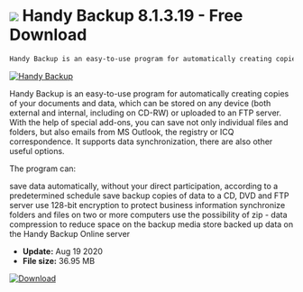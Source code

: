 # ![](https://cdn.softexe.net/static/icon/win.gif) Handy Backup 8.1.3.19 - Free Download

```sh
Handy Backup is an easy-to-use program for automatically creating copies of your documents and data, which can be stored on any device (both external and internal, including CD-RW) or uploaded to an FTP server
```
[![Handy Backup](https://gallery.dpcdn.pl/imgc/Tools/2646/g_-_420x350_1.5_-_x20110415151654_00.jpg)](https://softexe.net/win/disks-files/backup/handy-backup:cbpg.html)

Handy Backup is an easy-to-use program for automatically creating copies of your documents and data, which can be stored on any device (both external and internal, including on CD-RW) or uploaded to an FTP server. With the help of special add-ons, you can save not only individual files and folders, but also emails from MS Outlook, the registry or ICQ correspondence. It supports data synchronization, there are also other useful options.

The program can:


save data automatically, without your direct participation, according to a predetermined schedule
save backup copies of data to a CD, DVD and FTP server
use 128-bit encryption to protect business information
synchronize folders and files on two or more computers
use the possibility of zip - data compression to reduce space on the backup media
store backed up data on the Handy Backup Online server


- **Update:** Aug 19 2020
- **File size:** 36.95 MB

[![Download](https://cdn.softexe.net/static/img/download.png)](https://softexe.net/win/disks-files/backup/handy-backup:cbpg.html)

